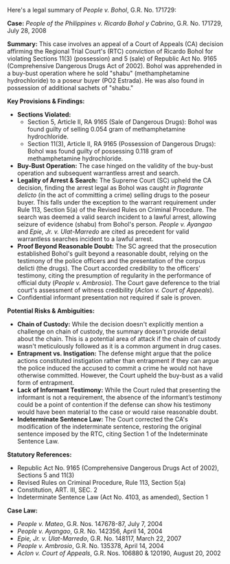 Here's a legal summary of *People v. Bohol*, G.R. No. 171729:

**Case:** *People of the Philippines v. Ricardo Bohol y Cabrino*, G.R. No. 171729, July 28, 2008

**Summary:** This case involves an appeal of a Court of Appeals (CA) decision affirming the Regional Trial Court's (RTC) conviction of Ricardo Bohol for violating Sections 11(3) (possession) and 5 (sale) of Republic Act No. 9165 (Comprehensive Dangerous Drugs Act of 2002). Bohol was apprehended in a buy-bust operation where he sold "shabu" (methamphetamine hydrochloride) to a poseur buyer (PO2 Estrada).  He was also found in possession of additional sachets of "shabu."

**Key Provisions & Findings:**

*   **Sections Violated:**
    *   Section 5, Article II, RA 9165 (Sale of Dangerous Drugs): Bohol was found guilty of selling 0.054 gram of methamphetamine hydrochloride.
    *   Section 11(3), Article II, RA 9165 (Possession of Dangerous Drugs): Bohol was found guilty of possessing 0.118 gram of methamphetamine hydrochloride.
*   **Buy-Bust Operation:** The case hinged on the validity of the buy-bust operation and subsequent warrantless arrest and search.
*   **Legality of Arrest & Search:** The Supreme Court (SC) upheld the CA decision, finding the arrest legal as Bohol was caught *in flagrante delicto* (in the act of committing a crime) selling drugs to the poseur buyer. This falls under the exception to the warrant requirement under Rule 113, Section 5(a) of the Revised Rules on Criminal Procedure. The search was deemed a valid search incident to a lawful arrest, allowing seizure of evidence (shabu) from Bohol's person. *People v. Ayangao* and *Epie, Jr. v. Ulat-Marredo* are cited as precedent for valid warrantless searches incident to a lawful arrest.
*   **Proof Beyond Reasonable Doubt:** The SC agreed that the prosecution established Bohol's guilt beyond a reasonable doubt, relying on the testimony of the police officers and the presentation of the corpus delicti (the drugs). The Court accorded credibility to the officers' testimony, citing the presumption of regularity in the performance of official duty (*People v. Ambrosio*).  The Court gave deference to the trial court's assessment of witness credibility (*Aclon v. Court of Appeals*).
* Confidential informant presentation not required if sale is proven.

**Potential Risks & Ambiguities:**

*   **Chain of Custody:** While the decision doesn't explicitly mention a challenge on chain of custody, the summary doesn't provide detail about the chain. This is a potential area of attack if the chain of custody wasn't meticulously followed as it is a common argument in drug cases.
*   **Entrapment vs. Instigation:** The defense might argue that the police actions constituted instigation rather than entrapment if they can argue the police induced the accused to commit a crime he would not have otherwise committed. However, the Court upheld the buy-bust as a valid form of entrapment.
*   **Lack of Informant Testimony:** While the Court ruled that presenting the informant is not a requirement, the absence of the informant’s testimony could be a point of contention if the defense can show his testimony would have been material to the case or would raise reasonable doubt.
*   **Indeterminate Sentence Law:** The Court corrected the CA's modification of the indeterminate sentence, restoring the original sentence imposed by the RTC, citing Section 1 of the Indeterminate Sentence Law.

**Statutory References:**

*   Republic Act No. 9165 (Comprehensive Dangerous Drugs Act of 2002), Sections 5 and 11(3)
*   Revised Rules on Criminal Procedure, Rule 113, Section 5(a)
*   Constitution, ART. III, SEC. 2
*   Indeterminate Sentence Law (Act No. 4103, as amended), Section 1

**Case Law:**

*   *People v. Mateo*, G.R. Nos. 147678-87, July 7, 2004
*   *People v. Ayangao*, G.R. No. 142356, April 14, 2004
*   *Epie, Jr. v. Ulat-Marredo*, G.R. No. 148117, March 22, 2007
*   *People v. Ambrosio*, G.R. No. 135378, April 14, 2004
*   *Aclon v. Court of Appeals*, G.R. Nos. 106880 & 120190, August 20, 2002
